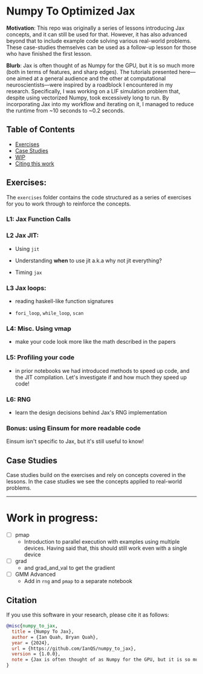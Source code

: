 # Numpy To Optimized Jax

**Motivation**: This repo was originally a series of lessons introducing Jax concepts, and it can still be used for that. However, it has also advanced beyond that to include 
example code solving various real-world problems. These case-studies themselves can be used as a follow-up lesson for those who have finished the first lesson.

**Blurb**: Jax is often thought of as Numpy for the GPU, but it is so much more (both in terms of features, and sharp edges). The tutorials presented here—one aimed at a general audience and the other at computational neuroscientists—were inspired by a roadblock I encountered in my research. Specifically, I was working on a LIF simulation problem that, despite using vectorized Numpy, took excessively long to run. By incorporating Jax into my workflow and iterating on it, I managed to reduce the runtime from ~10 seconds to ~0.2 seconds.

## Table of Contents
- [Exercises](#exercises) 
- [Case Studies](#case-studies)
- [WIP](#work-in-progress)
- [Citing this work](#citation)

## Exercises:

The `exercises` folder contains the code structured as a series of exercises for you to work through to reinforce the concepts.

### L1: Jax Function Calls

### L2 Jax JIT: 

- Using `jit`

- Understanding **when** to use jit a.k.a why not jit everything?

- Timing `jax`

### L3 Jax loops: 

- reading haskell-like function signatures

- `fori_loop`, `while_loop`, `scan`

### L4: Misc. Using vmap

- make your code look more like the math described in the papers

### L5: Profiling your code

- in prior notebooks we had introduced methods to speed up code, and the JIT compilation. Let's investigate if and how much they speed up code!

### L6: RNG

- learn the design decisions behind Jax's RNG implementation



### Bonus: using Einsum for more readable code

Einsum isn't specific to Jax, but it's still useful to know!

## Case Studies

Case studies build on the exercises and rely on concepts covered in the lessons. In the case studies we see the concepts applied to real-world problems.

---

# Work in progress:

- [ ] pmap
  - Introduction to parallel execution with examples using multiple devices. Having said that, this should still work even with a single device
- [ ] grad
  - and grad_and_val to get the gradient
- [ ] GMM Advanced
  - Add in `rng` and `pmap` to a separate notebook

## Citation

If you use this software in your research, please cite it as follows:

```bibtex
@misc{numpy_to_jax,
  title = {Numpy To Jax},
  author = {Ian Quah, Bryan Quah},
  year = {2024},
  url = {https://github.com/IanQS/numpy_to_jax},
  version = {1.0.0},
  note = {Jax is often thought of as Numpy for the GPU, but it is so much more (both in terms of features, and sharp edges). The tutorials presented here—one aimed at a general audience and the other at computational neuroscientists—were inspired by a roadblock I encountered in my research}
}